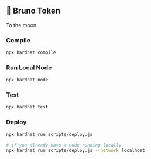 ## 🐶 Bruno Token
To the moon ..

### Compile
```bash
npx hardhat compile
```

### Run Local Node
```bash
npx hardhat node
```

### Test
```bash
npx hardhat test
```

### Deploy
```bash
npx hardhat run scripts/deploy.js

# if you already have a node running locally
npx hardhat run scripts/deploy.js --network localhost
```